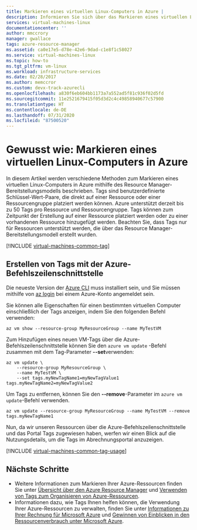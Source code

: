 ```yaml
---
title: Markieren eines virtuellen Linux-Computers in Azure |
description: Informieren Sie sich über das Markieren eines virtuellen Linux-Computers unter Azure mit Tags, der in Azure mithilfe des Resource Manager-Bereitstellungsmodells erstellt wurde.
services: virtual-machines-linux
documentationcenter: ''
author: mmccrory
manager: gwallace
tags: azure-resource-manager
ms.assetid: ca0e17e5-d78e-42e6-9dad-c1e8f1c58027
ms.service: virtual-machines-linux
ms.topic: how-to
ms.tgt_pltfrm: vm-linux
ms.workload: infrastructure-services
ms.date: 02/28/2017
ms.author: memccror
ms.custom: devx-track-azurecli
ms.openlocfilehash: a830f6eb604bb1173a7a552ad5f81c936f02d5fd
ms.sourcegitcommit: 11e2521679415f05d3d2c4c49858940677c57900
ms.translationtype: HT
ms.contentlocale: de-DE
ms.lasthandoff: 07/31/2020
ms.locfileid: "87500520"
---
```

# <a name="how-to-tag-a-linux-virtual-machine-in-azure"></a>Gewusst wie: Markieren eines virtuellen Linux-Computers in Azure
In diesem Artikel werden verschiedene Methoden zum Markieren eines virtuellen Linux-Computers in Azure mithilfe des Resource Manager-Bereitstellungsmodells beschrieben. Tags sind benutzerdefinierte Schlüssel-Wert-Paare, die direkt auf einer Ressource oder einer Ressourcengruppe platziert werden können. Azure unterstützt derzeit bis zu 50 Tags pro Ressource und Ressourcengruppe. Tags können zum Zeitpunkt der Erstellung auf einer Ressource platziert werden oder zu einer vorhandenen Ressource hinzugefügt werden. Beachten Sie, dass Tags nur für Ressourcen unterstützt werden, die über das Resource Manager-Bereitstellungsmodell erstellt wurden.

[!INCLUDE [virtual-machines-common-tag](../../../includes/virtual-machines-common-tag.md)]

## <a name="tagging-with-azure-cli"></a>Erstellen von Tags mit der Azure-Befehlszeilenschnittstelle

Die neueste Version der [Azure CLI](/cli/azure/install-azure-cli) muss installiert sein, und Sie müssen mithilfe von [az login](/cli/azure/reference-index#az-login) bei einem Azure-Konto angemeldet sein.

Sie können alle Eigenschaften für einen bestimmten virtuellen Computer einschließlich der Tags anzeigen, indem Sie den folgenden Befehl verwenden:

```azurecli
az vm show --resource-group MyResourceGroup --name MyTestVM
```

Zum Hinzufügen eines neuen VM-Tags über die Azure-Befehlszeilenschnittstelle können Sie den `azure vm update` -Befehl zusammen mit dem Tag-Parameter **--set**verwenden:

```azurecli
az vm update \
    --resource-group MyResourceGroup \
    --name MyTestVM \
    --set tags.myNewTagName1=myNewTagValue1 tags.myNewTagName2=myNewTagValue2
```

Um Tags zu entfernen, können Sie den **--remove**-Parameter im `azure vm update`-Befehl verwenden.

```azurecli
az vm update --resource-group MyResourceGroup --name MyTestVM --remove tags.myNewTagName1
```

Nun, da wir unseren Ressourcen über die Azure-Befehlszeilenschnittstelle und das Portal Tags zugewiesen haben, werfen wir einen Blick auf die Nutzungsdetails, um die Tags im Abrechnungsportal anzuzeigen.

[!INCLUDE [virtual-machines-common-tag-usage](../../../includes/virtual-machines-common-tag-usage.md)]

## <a name="next-steps"></a>Nächste Schritte
* Weitere Informationen zum Markieren Ihrer Azure-Ressourcen finden Sie unter [Übersicht über den Azure Resource Manager][Azure Resource Manager Overview] und [Verwenden von Tags zum Organisieren von Azure-Ressourcen][Using Tags to organize your Azure Resources].
* Informationen dazu, wie Tags Ihnen helfen können, die Verwendung Ihrer Azure-Ressourcen zu verwalten, finden Sie unter [Informationen zu Ihrer Rechnung für Microsoft Azure][Understanding your Azure Bill] und [Gewinnen von Einblicken in den Ressourcenverbrauch unter Microsoft Azure][Gain insights into your Microsoft Azure resource consumption].

[Azure CLI environment]: ../../azure-resource-manager/management/manage-resources-cli.md
[Azure Resource Manager Overview]: ../../azure-resource-manager/management/overview.md
[Using Tags to organize your Azure Resources]: ../../azure-resource-manager/management/tag-resources.md
[Understanding your Azure Bill]:../../cost-management-billing/understand/review-individual-bill.md
[Gain insights into your Microsoft Azure resource consumption]:../../cost-management-billing/manage/usage-rate-card-overview.md
